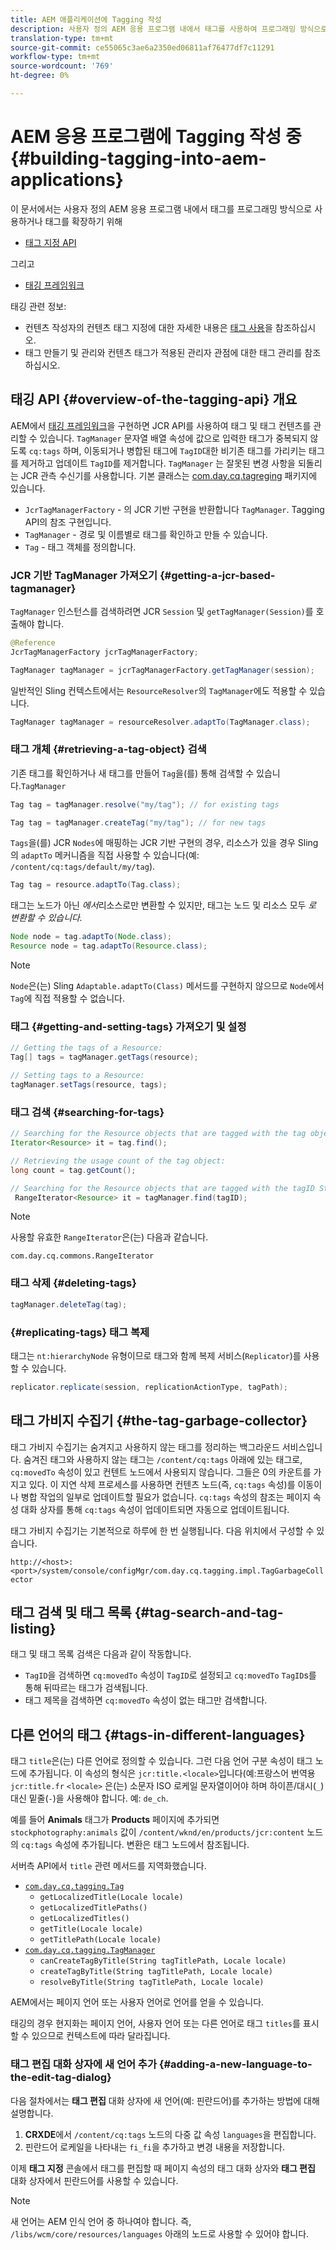 ```yaml
---
title: AEM 애플리케이션에 Tagging 작성
description: 사용자 정의 AEM 응용 프로그램 내에서 태그를 사용하여 프로그래밍 방식으로 작업하거나 태그를 확장합니다.
translation-type: tm+mt
source-git-commit: ce55065c3ae6a2350ed06811af76477df7c11291
workflow-type: tm+mt
source-wordcount: '769'
ht-degree: 0%

---
```



# AEM 응용 프로그램에 Tagging 작성 중 {#building-tagging-into-aem-applications}

이 문서에서는 사용자 정의 AEM 응용 프로그램 내에서 태그를 프로그래밍 방식으로 사용하거나 태그를 확장하기 위해

* [태그 지정 API](https://helpx.adobe.com/experience-manager/6-5/sites/developing/using/reference-materials/javadoc/com/day/cq/tagging/package-summary.html)

그리고

* [태깅 프레임워크](tagging-framework.md)

태깅 관련 정보:

* 컨텐츠 작성자의 컨텐츠 태그 지정에 대한 자세한 내용은 [태그 사용](/help/sites-cloud/authoring/features/tags.md)을 참조하십시오.
* 태그 만들기 및 관리와 컨텐츠 태그가 적용된 관리자 관점에 대한 태그 관리를 참조하십시오.

## 태깅 API {#overview-of-the-tagging-api} 개요

AEM에서 [태깅 프레임워크](tagging-framework.md)을 구현하면 JCR API를 사용하여 태그 및 태그 컨텐츠를 관리할 수 있습니다. `TagManager` 문자열 배열 속성에 값으로 입력한 태그가 중복되지 않도록  `cq:tags` 하며, 이동되거나 병합된 태그에  `TagID`대한 비기존 태그를 가리키는 태그를 제거하고 업데이트 `TagID`를 제거합니다. `TagManager` 는 잘못된 변경 사항을 되돌리는 JCR 관측 수신기를 사용합니다. 기본 클래스는 [com.day.cq.tagreging](https://helpx.adobe.com/experience-manager/6-5/sites/developing/using/reference-materials/javadoc/index.html?com/day/cq/tagging/package-summary.html) 패키지에 있습니다.

* `JcrTagManagerFactory` - 의 JCR 기반 구현을 반환합니다 `TagManager`. Tagging API의 참조 구현입니다.
* `TagManager` - 경로 및 이름별로 태그를 확인하고 만들 수 있습니다.
* `Tag` - 태그 객체를 정의합니다.

### JCR 기반 TagManager 가져오기 {#getting-a-jcr-based-tagmanager}

`TagManager` 인스턴스를 검색하려면 JCR `Session` 및 `getTagManager(Session)`를 호출해야 합니다.

```java
@Reference
JcrTagManagerFactory jcrTagManagerFactory;

TagManager tagManager = jcrTagManagerFactory.getTagManager(session);
```

일반적인 Sling 컨텍스트에서는 `ResourceResolver`의 `TagManager`에도 적용할 수 있습니다.

```java
TagManager tagManager = resourceResolver.adaptTo(TagManager.class);
```

### 태그 개체 {#retrieving-a-tag-object} 검색

기존 태그를 확인하거나 새 태그를 만들어 `Tag`을(를) 통해 검색할 수 있습니다.`TagManager`

```java
Tag tag = tagManager.resolve("my/tag"); // for existing tags

Tag tag = tagManager.createTag("my/tag"); // for new tags
```

`Tags`을(를) JCR `Nodes`에 매핑하는 JCR 기반 구현의 경우, 리소스가 있을 경우 Sling의 `adaptTo` 메커니즘을 직접 사용할 수 있습니다(예: `/content/cq:tags/default/my/tag`).

```java
Tag tag = resource.adaptTo(Tag.class);
```

태그는 노드가 아닌 *에서*&#x200B;리소스로만 변환할 수 있지만, 태그는 노드 및 리소스 모두 *로 변환할 수 있습니다.*

```java
Node node = tag.adaptTo(Node.class);
Resource node = tag.adaptTo(Resource.class);
```

>[!NOTE]
>
>`Node`은(는) Sling `Adaptable.adaptTo(Class)` 메서드를 구현하지 않으므로 `Node`에서 `Tag`에 직접 적용할 수 없습니다.

### 태그 {#getting-and-setting-tags} 가져오기 및 설정

```java
// Getting the tags of a Resource:
Tag[] tags = tagManager.getTags(resource);

// Setting tags to a Resource:
tagManager.setTags(resource, tags);
```

### 태그 검색 {#searching-for-tags}

```java
// Searching for the Resource objects that are tagged with the tag object:
Iterator<Resource> it = tag.find();

// Retrieving the usage count of the tag object:
long count = tag.getCount();

// Searching for the Resource objects that are tagged with the tagID String:
 RangeIterator<Resource> it = tagManager.find(tagID);
```

>[!NOTE]
>
>사용할 유효한 `RangeIterator`은(는) 다음과 같습니다.
>
>`com.day.cq.commons.RangeIterator`

### 태그 삭제 {#deleting-tags}

```java
tagManager.deleteTag(tag);
```

### {#replicating-tags} 태그 복제

태그는 `nt:hierarchyNode` 유형이므로 태그와 함께 복제 서비스(`Replicator`)를 사용할 수 있습니다.

```java
replicator.replicate(session, replicationActionType, tagPath);
```

## 태그 가비지 수집기 {#the-tag-garbage-collector}

태그 가비지 수집기는 숨겨지고 사용하지 않는 태그를 정리하는 백그라운드 서비스입니다. 숨겨진 태그와 사용하지 않는 태그는 `/content/cq:tags` 아래에 있는 태그로, `cq:movedTo` 속성이 있고 컨텐트 노드에서 사용되지 않습니다. 그들은 0의 카운트를 가지고 있다. 이 지연 삭제 프로세스를 사용하면 컨텐츠 노드(즉, `cq:tags` 속성)를 이동이나 병합 작업의 일부로 업데이트할 필요가 없습니다. `cq:tags` 속성의 참조는 페이지 속성 대화 상자를 통해 `cq:tags` 속성이 업데이트되면 자동으로 업데이트됩니다.

태그 가비지 수집기는 기본적으로 하루에 한 번 실행됩니다. 다음 위치에서 구성할 수 있습니다.

`http://<host>:<port>/system/console/configMgr/com.day.cq.tagging.impl.TagGarbageCollector`

## 태그 검색 및 태그 목록 {#tag-search-and-tag-listing}

태그 및 태그 목록 검색은 다음과 같이 작동합니다.

* `TagID`을 검색하면 `cq:movedTo` 속성이 `TagID`로 설정되고 `cq:movedTo` `TagID`s를 통해 뒤따르는 태그가 검색됩니다.
* 태그 제목을 검색하면 `cq:movedTo` 속성이 없는 태그만 검색합니다.

## 다른 언어의 태그 {#tags-in-different-languages}

태그 `title`은(는) 다른 언어로 정의할 수 있습니다. 그런 다음 언어 구분 속성이 태그 노드에 추가됩니다. 이 속성의 형식은 `jcr:title.<locale>`입니다(예:프랑스어 번역용 `jcr:title.fr` `<locale>` 은(는) 소문자 ISO 로케일 문자열이어야 하며 하이픈/대시(`_`) 대신 밑줄(`-`)을 사용해야 합니다. 예: `de_ch`.

예를 들어 **Animals** 태그가 **Products** 페이지에 추가되면 `stockphotography:animals` 값이 `/content/wknd/en/products/jcr:content` 노드의 `cq:tags` 속성에 추가됩니다. 변환은 태그 노드에서 참조됩니다.

서버측 API에서 `title` 관련 메서드를 지역화했습니다.

* [`com.day.cq.tagging.Tag`](https://helpx.adobe.com/experience-manager/6-5/sites/developing/using/reference-materials/javadoc/index.html?com/day/cq/tagging/Tag.html)
   * `getLocalizedTitle(Locale locale)`
   * `getLocalizedTitlePaths()`
   * `getLocalizedTitles()`
   * `getTitle(Locale locale)`
   * `getTitlePath(Locale locale)`
* [`com.day.cq.tagging.TagManager`](https://helpx.adobe.com/experience-manager/6-5/sites/developing/using/reference-materials/javadoc/index.html?com/day/cq/tagging/TagManager.html)
   * `canCreateTagByTitle(String tagTitlePath, Locale locale)`
   * `createTagByTitle(String tagTitlePath, Locale locale)`
   * `resolveByTitle(String tagTitlePath, Locale locale)`

AEM에서는 페이지 언어 또는 사용자 언어로 언어를 얻을 수 있습니다.

태깅의 경우 현지화는 페이지 언어, 사용자 언어 또는 다른 언어로 태그 `titles`를 표시할 수 있으므로 컨텍스트에 따라 달라집니다.

### 태그 편집 대화 상자에 새 언어 추가 {#adding-a-new-language-to-the-edit-tag-dialog}

다음 절차에서는 **태그 편집** 대화 상자에 새 언어(예: 핀란드어)를 추가하는 방법에 대해 설명합니다.

1. **CRXDE**&#x200B;에서 `/content/cq:tags` 노드의 다중 값 속성 `languages`을 편집합니다.
1. 핀란드어 로케일을 나타내는 `fi_fi`을 추가하고 변경 내용을 저장합니다.

이제 **태그 지정** 콘솔에서 태그를 편집할 때 페이지 속성의 태그 대화 상자와 **태그 편집** 대화 상자에서 핀란드어를 사용할 수 있습니다.

>[!NOTE]
>
>새 언어는 AEM 인식 언어 중 하나여야 합니다. 즉, `/libs/wcm/core/resources/languages` 아래의 노드로 사용할 수 있어야 합니다.

